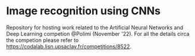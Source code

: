# Image recognition using CNNs
Repository for hosting work related to the Artificial Neural Networks and Deep Learning competion @Polimi (November '22). For all the details circa the competion please refer to https://codalab.lisn.upsaclay.fr/competitions/8522. 

